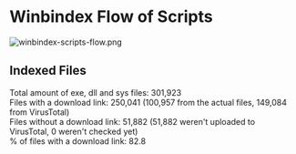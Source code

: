 # Winbindex Flow of Scripts

![winbindex-scripts-flow.png](winbindex-scripts-flow.png)

## Indexed Files

<!--FileStats-->
Total amount of exe, dll and sys files: 301,923  
Files with a download link: 250,041 (100,957 from the actual files, 149,084 from VirusTotal)  
Files without a download link: 51,882 (51,882 weren't uploaded to VirusTotal, 0 weren't checked yet)  
% of files with a download link: 82.8  
<!--/FileStats-->
